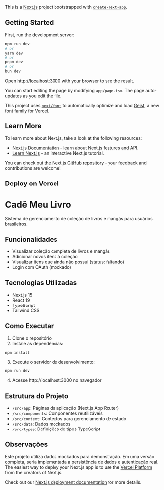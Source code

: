 This is a [Next.js](https://nextjs.org) project bootstrapped with [`create-next-app`](https://nextjs.org/docs/app/api-reference/cli/create-next-app).

## Getting Started

First, run the development server:

```bash
npm run dev
# or
yarn dev
# or
pnpm dev
# or
bun dev
```

Open [http://localhost:3000](http://localhost:3000) with your browser to see the result.

You can start editing the page by modifying `app/page.tsx`. The page auto-updates as you edit the file.

This project uses [`next/font`](https://nextjs.org/docs/app/building-your-application/optimizing/fonts) to automatically optimize and load [Geist](https://vercel.com/font), a new font family for Vercel.

## Learn More

To learn more about Next.js, take a look at the following resources:

- [Next.js Documentation](https://nextjs.org/docs) - learn about Next.js features and API.
- [Learn Next.js](https://nextjs.org/learn) - an interactive Next.js tutorial.

You can check out [the Next.js GitHub repository](https://github.com/vercel/next.js) - your feedback and contributions are welcome!

## Deploy on Vercel
# Cadê Meu Livro

Sistema de gerenciamento de coleção de livros e mangás para usuários brasileiros.

## Funcionalidades

- Visualizar coleção completa de livros e mangás
- Adicionar novos itens à coleção
- Visualizar itens que ainda não possui (status: faltando)
- Login com OAuth (mockado)

## Tecnologias Utilizadas

- Next.js 15
- React 19
- TypeScript
- Tailwind CSS

## Como Executar

1. Clone o repositório
2. Instale as dependências:
```bash
npm install
```
3. Execute o servidor de desenvolvimento:
```bash
npm run dev
```
4. Acesse http://localhost:3000 no navegador

## Estrutura do Projeto

- `/src/app`: Páginas da aplicação (Next.js App Router)
- `/src/components`: Componentes reutilizáveis
- `/src/context`: Contextos para gerenciamento de estado
- `/src/data`: Dados mockados
- `/src/types`: Definições de tipos TypeScript

## Observações

Este projeto utiliza dados mockados para demonstração. Em uma versão completa, seria implementada a persistência de dados e autenticação real.
The easiest way to deploy your Next.js app is to use the [Vercel Platform](https://vercel.com/new?utm_medium=default-template&filter=next.js&utm_source=create-next-app&utm_campaign=create-next-app-readme) from the creators of Next.js.

Check out our [Next.js deployment documentation](https://nextjs.org/docs/app/building-your-application/deploying) for more details.
